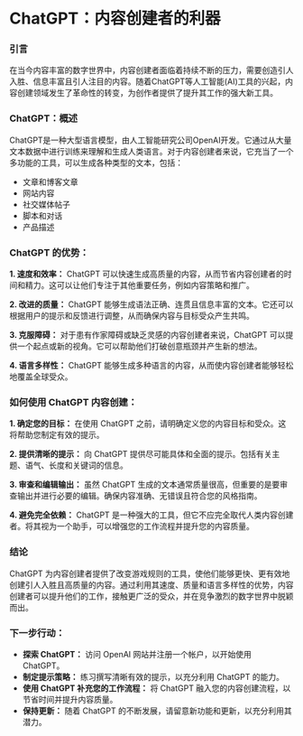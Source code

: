 # ChatGPT：内容创建者的利器

### 引言

在当今内容丰富的数字世界中，内容创建者面临着持续不断的压力，需要创造引人入胜、信息丰富且引人注目的内容。随着ChatGPT等人工智能(AI)工具的兴起，内容创建领域发生了革命性的转变，为创作者提供了提升其工作的强大新工具。

### ChatGPT：概述

ChatGPT是一种大型语言模型，由人工智能研究公司OpenAI开发。它通过从大量文本数据中进行训练来理解和生成人类语言。对于内容创建者来说，它充当了一个多功能的工具，可以生成各种类型的文本，包括：

* 文章和博客文章
* 网站内容
* 社交媒体帖子
* 脚本和对话
* 产品描述

### ChatGPT 的优势：

**1. 速度和效率：** ChatGPT 可以快速生成高质量的内容，从而节省内容创建者的时间和精力。这可以让他们专注于其他重要任务，例如内容策略和推广。

**2. 改进的质量：** ChatGPT 能够生成语法正确、连贯且信息丰富的文本。它还可以根据用户的提示和反馈进行调整，从而确保内容与目标受众产生共鸣。

**3. 克服障碍：** 对于患有作家障碍或缺乏灵感的内容创建者来说，ChatGPT 可以提供一个起点或新的视角。它可以帮助他们打破创意瓶颈并产生新的想法。

**4. 语言多样性：** ChatGPT 能够生成多种语言的内容，从而使内容创建者能够轻松地覆盖全球受众。

### 如何使用 ChatGPT 内容创建：

**1. 确定您的目标：** 在使用 ChatGPT 之前，请明确定义您的内容目标和受众。这将帮助您制定有效的提示。

**2. 提供清晰的提示：** 向 ChatGPT 提供尽可能具体和全面的提示。包括有关主题、语气、长度和关键词的信息。

**3. 审查和编辑输出：** 虽然 ChatGPT 生成的文本通常质量很高，但重要的是要审查输出并进行必要的编辑。确保内容准确、无错误且符合您的风格指南。

**4. 避免完全依赖：** ChatGPT 是一种强大的工具，但它不应完全取代人类内容创建者。将其视为一个助手，可以增强您的工作流程并提升您的内容质量。

### 结论

ChatGPT 为内容创建者提供了改变游戏规则的工具，使他们能够更快、更有效地创建引人入胜且高质量的内容。通过利用其速度、质量和语言多样性的优势，内容创建者可以提升他们的工作，接触更广泛的受众，并在竞争激烈的数字世界中脱颖而出。

### 下一步行动：

* **探索 ChatGPT：** 访问 OpenAI 网站并注册一个帐户，以开始使用 ChatGPT。
* **制定提示策略：** 练习撰写清晰有效的提示，以充分利用 ChatGPT 的能力。
* **使用 ChatGPT 补充您的工作流程：** 将 ChatGPT 融入您的内容创建流程，以节省时间并提升内容质量。
* **保持更新：** 随着 ChatGPT 的不断发展，请留意新功能和更新，以充分利用其潜力。
